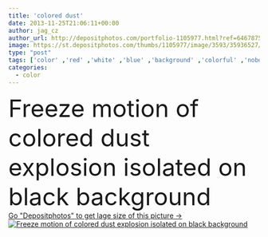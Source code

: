 ```yaml
---
title: 'colored dust'
date: 2013-11-25T21:06:11+00:00
author: jag_cz
author_url: http://depositphotos.com/portfolio-1105977.html?ref=64678756
image: https://st.depositphotos.com/thumbs/1105977/image/3593/35936527/api_thumb_450.jpg?forcejpeg=true
type: "post"
tags: ['color' ,'red' ,'white' ,'blue' ,'background' ,'colorful' ,'nobody' ,'isolated' ,'closeup' ,'abstract' ,'texture' ,'blooming' ,'spray' ,'black' ,'ink' ,'paint' ,'splash' ,'violet' ,'easter' ,'explosion' ,'creative' ,'purple' ,'wallpaper' ,'clouds' ,'ash' ,'splatter' ,'dust' ,'burst' ,'blackbackground' ,'Couleur' ,'chemicial' ,'abature' ]
categories: 
  - color
---
```

<div aling="center">
            <font size="60"> Freeze motion of colored dust explosion isolated on black background</font>   
</div>
<div>
    <a href='https://depositphotos.com/35936527/stock-photo-colored-dust.html?ref=64678756' target=_blank > Go "Depositphotos" to get lage size of this picture ->
        <img href='https://depositphotos.com/35936527/stock-photo-colored-dust.html?ref=64678756' src='https://st.depositphotos.com/1105977/3593/i/950/depositphotos_35936527-stock-photo-colored-dust.jpg?forcejpeg=true' alt='Freeze motion of colored dust explosion isolated on black background' >
    </a>
</div>
